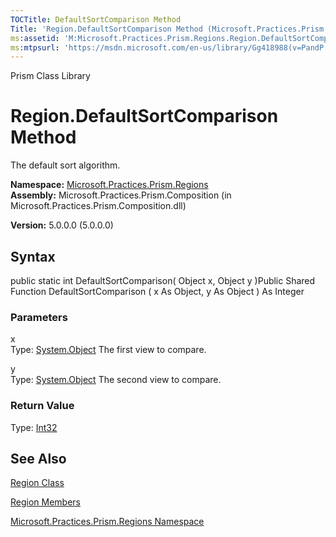 ```yaml
---
TOCTitle: DefaultSortComparison Method
Title: 'Region.DefaultSortComparison Method (Microsoft.Practices.Prism.Regions)'
ms:assetid: 'M:Microsoft.Practices.Prism.Regions.Region.DefaultSortComparison(System.Object,System.Object)'
ms:mtpsurl: 'https://msdn.microsoft.com/en-us/library/Gg418988(v=PandP.50)'
---
```


Prism Class Library

Region.DefaultSortComparison Method
=======================================

The default sort algorithm.

**Namespace:** [Microsoft.Practices.Prism.Regions](https://msdn.microsoft.com/library/microsoft.practices.prism.regions)
**Assembly:** Microsoft.Practices.Prism.Composition (in Microsoft.Practices.Prism.Composition.dll)

**Version:** 5.0.0.0 (5.0.0.0)

## Syntax


public static int DefaultSortComparison( Object x, Object y )Public Shared Function DefaultSortComparison ( x As Object, y As Object ) As Integer

### Parameters

x  
Type: [System.Object](http://msdn.microsoft.com/en-us/library/e5kfa45b)
The first view to compare.

y  
Type: [System.Object](http://msdn.microsoft.com/en-us/library/e5kfa45b)
The second view to compare.

### Return Value

Type: [Int32](http://msdn.microsoft.com/en-us/library/td2s409d)

See Also
--------


[Region Class](https://msdn.microsoft.com/library/microsoft.practices.prism.regions.region)

[Region Members](https://msdn.microsoft.com/allmembers.t:microsoft.practices.prism.regions.region)

[Microsoft.Practices.Prism.Regions Namespace](https://msdn.microsoft.com/library/microsoft.practices.prism.regions)
